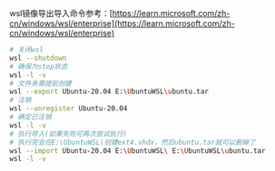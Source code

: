 
wsl镜像导出导入命令参考：[https://learn.microsoft.com/zh-cn/windows/wsl/enterprise](https://learn.microsoft.com/zh-cn/windows/wsl/enterprise)

```bash
# 关闭wsl
wsl --shutdown
# 确保为stop状态
wsl -l -v
# 文件夹需提前创建
wsl --export Ubuntu-20.04 E:\UbuntuWSL\ubuntu.tar
# 注销
wsl --unregister Ubuntu-20.04
# 确定已注销
wsl -l -v
# 执行导入(如果失败可再次尝试执行)
# 执行完会在E:\UbuntuWSL\创建ext4.vhdx，然后ubuntu.tar就可以删掉了
wsl --import Ubuntu-20.04 E:\UbuntuWSL\ E:\UbuntuWSL\ubuntu.tar
wsl -l -v
```